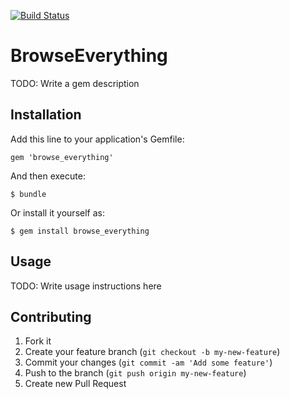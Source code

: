 [![Build Status](https://travis-ci.org/projecthydra/browse-everything.png?branch=master)](https://travis-ci.org/projecthydra/browse-everything)

# BrowseEverything

TODO: Write a gem description

## Installation

Add this line to your application's Gemfile:

    gem 'browse_everything'

And then execute:

    $ bundle

Or install it yourself as:

    $ gem install browse_everything

## Usage

TODO: Write usage instructions here

## Contributing

1. Fork it
2. Create your feature branch (`git checkout -b my-new-feature`)
3. Commit your changes (`git commit -am 'Add some feature'`)
4. Push to the branch (`git push origin my-new-feature`)
5. Create new Pull Request
